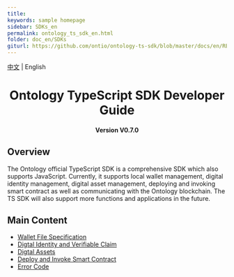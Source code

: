 ```yaml
---
title:
keywords: sample homepage
sidebar: SDKs_en
permalink: ontology_ts_sdk_en.html
folder: doc_en/SDKs
giturl: https://github.com/ontio/ontology-ts-sdk/blob/master/docs/en/README.md
---
```



[中文](./ontology_ts_sdk_zh.html) | English

<h1 align="center">Ontology TypeScript SDK Developer Guide</h1>
<h4 align="center">Version V0.7.0 </h4>

## Overview

The Ontology official TypeScript SDK is a comprehensive SDK which also supports JavaScript. Currently, it supports local wallet management, digital identity management, digital asset management, deploying and invoking smart contract as well as communicating with the Ontology blockchain. The TS SDK will also support more functions and applications in the future.

## Main Content


- [Wallet File Specification](./Wallet_File_Specification_en.html)
- [Digtal Identity and Verifiable Claim](./ontology_ts_sdk_identity_claim_en.html)
- [Digtal Assets](./ontology_ts_sdk_asset_en.html)
- [Deploy and Invoke Smart Contract](./ontology_ts_sdk_smartcontract_en.html)
- [Error Code](./ontology_ts_sdk_errorcode_en.html)

